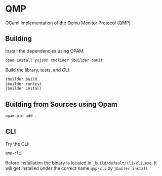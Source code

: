 
# QMP

OCaml implementation of the Qemu Monitor Protocol (QMP)

## Building

Install the dependencies using OPAM:

```sh
opam install yojson cmdliner jbuilder ounit
```

Build the library, tests, and CLI:

```sh
jbuilder build
jbuilder runtest
jbuilder install
```

## Building from Sources using Opam

```sh
opam pin add .
```

## CLI

Try the CLI:

```sh
qmp-cli
```

Before installation the binary is located in
`_build/default/cli/cli.exe`. It will get installed under the correct
name `qmp-cli` by `jbuiler install`



